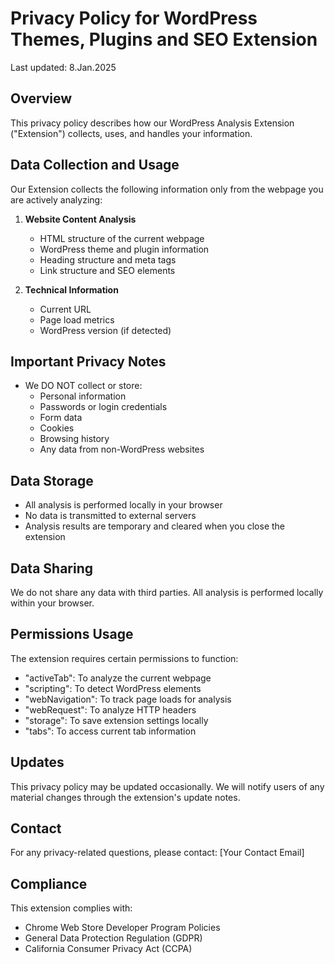 # Privacy Policy for WordPress Themes, Plugins and SEO Extension

Last updated: 8.Jan.2025
## Overview
This privacy policy describes how our WordPress Analysis Extension ("Extension") collects, uses, and handles your information.

## Data Collection and Usage
Our Extension collects the following information only from the webpage you are actively analyzing:

1. **Website Content Analysis**
   - HTML structure of the current webpage
   - WordPress theme and plugin information
   - Heading structure and meta tags
   - Link structure and SEO elements

2. **Technical Information**
   - Current URL
   - Page load metrics
   - WordPress version (if detected)

## Important Privacy Notes
- We DO NOT collect or store:
  - Personal information
  - Passwords or login credentials
  - Form data
  - Cookies
  - Browsing history
  - Any data from non-WordPress websites

## Data Storage
- All analysis is performed locally in your browser
- No data is transmitted to external servers
- Analysis results are temporary and cleared when you close the extension

## Data Sharing
We do not share any data with third parties. All analysis is performed locally within your browser.

## Permissions Usage
The extension requires certain permissions to function:
- "activeTab": To analyze the current webpage
- "scripting": To detect WordPress elements
- "webNavigation": To track page loads for analysis
- "webRequest": To analyze HTTP headers
- "storage": To save extension settings locally
- "tabs": To access current tab information

## Updates
This privacy policy may be updated occasionally. We will notify users of any material changes through the extension's update notes.

## Contact
For any privacy-related questions, please contact:
[Your Contact Email]

## Compliance
This extension complies with:
- Chrome Web Store Developer Program Policies
- General Data Protection Regulation (GDPR)
- California Consumer Privacy Act (CCPA)
